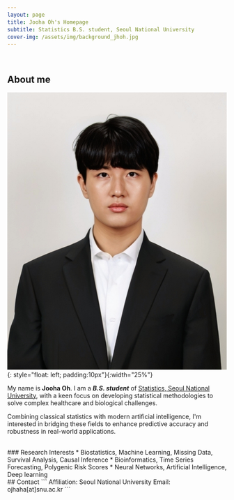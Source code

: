 ```yaml
---
layout: page
title: Jooha Oh's Homepage
subtitle: Statistics B.S. student, Seoul National University
cover-img: /assets/img/background_jhoh.jpg
---
```


<br/>

## About me

![image](/assets/img/image_jooha_oh.jpg){: style="float: left; padding:10px"}{:width="25%"}

My name is **Jooha Oh**. I am a **_B.S. student_**  of [Statistics, Seoul National University](https://stat.snu.ac.kr), with a keen focus on developing statistical methodologies to solve complex healthcare and biological challenges. 

Combining classical statistics with modern artificial intelligence, I'm interested in bridging these fields to enhance predictive accuracy and robustness in real-world applications.

<br/>
### Research Interests
* Biostatistics, Machine Learning, Missing Data, Survival Analysis, Causal Inference
* Bioinformatics, Time Series Forecasting, Polygenic Risk Scores
* Neural Networks, Artificial Intelligence, Deep learning

<br/>
## Contact
```
Affiliation: Seoul National University
Email: ojhaha[at]snu.ac.kr
```
